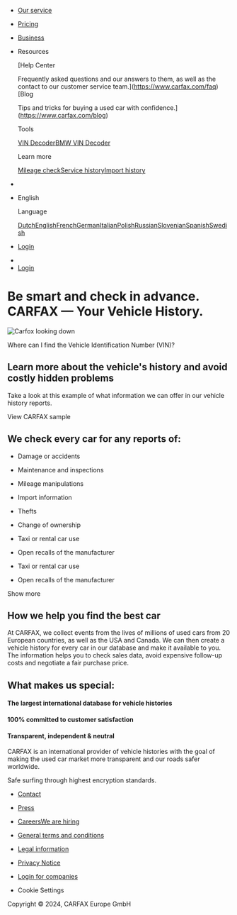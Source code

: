 [](https://www.carfax.com/)

* [Our service](https://www.carfax.com/vehicle-history-report)
* [Pricing](https://www.carfax.com/pricing)
* [Business](https://www.carfax.com/business)
* Resources
    
    [Help Center
    
    Frequently asked questions and our answers to them, as well as the contact to our customer service team.](https://www.carfax.com/faq)[Blog
    
    Tips and tricks for buying a used car with confidence.](https://www.carfax.com/blog)
    
    Tools
    
    [VIN Decoder](https://www.carfax.com/free-vin-decoder)[BMW VIN Decoder](https://www.carfax.com/bmw-vin-decoder)
    
    Learn more
    
    [Mileage check](https://www.carfax.com/mileage-check)[Service history](https://www.carfax.com/car-service-history)[Import history](https://www.carfax.com/free-import-check)
    

* 
* English
    
    Language
    
    [Dutch](https://www.carfax.com/nl)[English](https://www.carfax.com/)[French](https://www.carfax.com/fr)[German](https://www.carfax.com/de)[Italian](https://www.carfax.com/it)[Polish](https://www.carfax.com/pl)[Russian](https://www.carfax.com/ru)[Slovenian](https://www.carfax.com/sl)[Spanish](https://www.carfax.com/es)[Swedish](https://www.carfax.com/sv)
    
* [Login](https://www.carfax.com/account/login)

[](https://www.carfax.com/)

* 
* [Login](https://www.carfax.com/account/login)

Be smart and check in advance. CARFAX — Your Vehicle History.
=============================================================

![Carfox looking down](/_next/static/images/vin-fox-looking-down-248x185-2x-496ddb6b81b102c1995d3eb6bba6ce90.png "Carfox looking down")

Where can I find the Vehicle Identification Number (VIN)?

Learn more about the vehicle's history and avoid costly hidden problems
-----------------------------------------------------------------------

Take a look at this example of what information we can offer in our vehicle history reports.

View CARFAX sample

We check every car for any reports of:
--------------------------------------

* Damage or accidents
* Maintenance and inspections
* Mileage manipulations
* Import information
* Thefts
* Change of ownership
* Taxi or rental car use
* Open recalls of the manufacturer

* Taxi or rental car use
* Open recalls of the manufacturer

Show more

How we help you find the best car
---------------------------------

At CARFAX, we collect events from the lives of millions of used cars from 20 European countries, as well as the USA and Canada. We can then create a vehicle history for every car in our database and make it available to you. The information helps you to check sales data, avoid expensive follow-up costs and negotiate a fair purchase price.

What makes us special:
----------------------

#### The largest international database for vehicle histories

#### 100% committed to customer satisfaction

#### Transparent, independent & neutral

CARFAX is an international provider of vehicle histories with the goal of making the used car market more transparent and our roads safer worldwide.

Safe surfing through highest encryption standards.

* [Contact](https://www.carfax.com/contact)
* [Press](https://www.carfax.com/press)
* [CareersWe are hiring](https://www.carfax.com/careers)

* [General terms and conditions](https://www.carfax.com/terms-and-conditions)
* [Legal information](https://www.carfax.com/legal-information)
* [Privacy Notice](https://www.carfax.com/privacy-hub)

* [Login for companies](https://portal.carfax.eu/)
* Cookie Settings
    

Copyright © 2024, CARFAX Europe GmbH

[](https://www.facebook.com/Carfax.eu/)[](https://twitter.com/CARFAX_EU)[](https://www.instagram.com/carfaxeurope/)[](https://www.youtube.com/channel/UCK9gyqqrddg_7xqwxEgVomA)[](https://www.linkedin.com/company/carfax-europe)